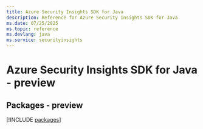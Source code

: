 ```yaml
---
title: Azure Security Insights SDK for Java
description: Reference for Azure Security Insights SDK for Java
ms.date: 07/25/2025
ms.topic: reference
ms.devlang: java
ms.service: securityinsights
---
```

# Azure Security Insights SDK for Java - preview
## Packages - preview
[!INCLUDE [packages](security-insights-index.md)]